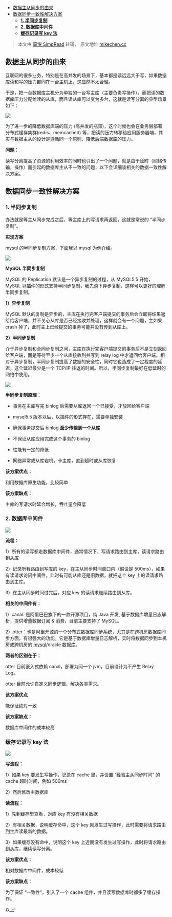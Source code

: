 - [数据主从同步的由来](#数据主从同步的由来)
- [数据同步一致性解决方案](#数据同步一致性解决方案)
  - [**1. 半同步复制**](#1-半同步复制)
  - [**2. 数据库中间件**](#2-数据库中间件)
  - [**缓存记录写 key 法**](#缓存记录写-key-法)

> 本文由 [简悦 SimpRead](http://ksria.com/simpread/) 转码， 原文地址 [mikechen.cc](https://mikechen.cc/3398.html)

## 数据主从同步的由来

互联网的很多业务，特别是在高并发的场景下，基本都是读远远大于写，如果数据库读和写的压力都同在一台主机上，这显然不太合理。

于是，把一台数据库主机分为单独的一台写主库（主要负责写操作），而把读的数据库压力分配给读的从库，而且读从库可以变为多台，这就是读写分离的典型场景如下：

![](https://static.mikechen.cc/wp-content/uploads/2021/03/2037.png)

为了进一步的降低数据库端的压力 (高并发的瓶颈)，这个时候也会在业务层部署分布式缓存集群(redis、memcached) 等，把读的压力转移给应用服务器端，其实与数据主从的设计是遵循同一个原则，降低后端数据库的压力。

**问题：**

读写分离提高了资源的利用效率的同时也引出了一个问题，就是由于延时（网络传输，操作）而引起的数据库主从不一致的问题，以下会详细谈相关的数据一致性解决方案。

## 数据同步一致性解决方案

### **1. 半同步复制**

办法就是等主从同步完成之后，等主库上的写请求再返回，这就是常说的 “半同步复制”。

**实现方案**

mysql 的半同步复制方案，下面我以 mysql 为例介绍。

![](https://static.mikechen.cc/wp-content/uploads/2021/03/2038.png)

**MySQL 半同步复制**

MySQL 的 Replication 默认是一个异步复制的过程，从 MySQL5.5 开始，MySQL 以插件的形式支持半同步复制，我先谈下异步复制，这样可以更好的理解半同步复制。

**1）异步复制**

MySQL 默认的复制是异步的，主库在执行完客户端提交的事务后会立即将结果返给给客户端，并不关心从库是否已经接收并处理，这样就会有一个问题，主如果 crash 掉了，此时主上已经提交的事务可能并没有传到从库上。

**2）半同步复制**

介于异步复制和全同步复制之间，主库在执行完客户端提交的事务后不是立刻返回给客户端，而是等待至少一个从库接收到并写到 relay
log 中才返回给客户端。相对于异步复制，半同步复制提高了数据的安全性，同时它也造成了一定程度的延迟，这个延迟最少是一个 TCP/IP 往返的时间。所以，半同步复制最好在低延时的网络中使用。

![](https://static.mikechen.cc/wp-content/uploads/2021/03/2039.png)

**半同步复制原理：**

- 事务在主库写完 binlog 后需要从库返回一个已接受，才放回给客户端

- mysql5.5 版本以后，以插件的形式存在，需要单独安装

- 确保事务提交后 binlog **至少传输到一个从库**

- 不保证从库应用完成这个事务的 binlog

- 性能有一定的降低

- 网络异常或从库宕机，卡主库，直到超时或从库恢复

**该方案优点：**

利用数据库原生功能，比较简单

**该方案缺点：**

主库的写请求时延会增长，吞吐量会降低

### **2. 数据库中间件**

![](https://static.mikechen.cc/wp-content/uploads/2021/03/2041.png)

**流程：**

1）所有的读写都走数据库中间件，通常情况下，写请求路由到主库，读请求路由到从库

2）记录所有路由到写库的 key，在主从同步时间窗口内（假设是 500ms），如果有读请求访问中间件，此时有可能从库还是旧数据，就把这个 key 上的读请求路由到主库。

3）在主从同步时间过完后，对应 key 的读请求继续路由到从库。

**相关的中间件有：**

1）canal: 是阿里巴巴旗下的一款开源项目，纯 Java 开发, 基于数据库增量日志解析，提供增量数据订阅 & 消费，目前主要支持了 MySQL。

2）otter：也是阿里开源的一个分布式数据库同步系统，尤其是在跨机房数据库同步方面，有很强大的功能。它是基于数据库增量日志解析，实时将数据同步到本机房或跨机房的 [mysql](https://youzhixueyuan.com/tag/mysql)/oracle 数据库。

**两者的区别在于：**

otter 目前嵌入式依赖 canal，部署为同一个 jvm，目前设计为不产生 Relay Log。

otter 目前允许自定义同步逻辑，解决各类需求。

**该方案优点**

能保证绝对一致

**该方案缺点：**

数据库中间件的成本较高

### **缓存记录写 key 法**

![](https://static.mikechen.cc/wp-content/uploads/2021/03/2040.png)

**写流程：**

1）如果 key 要发生写操作，记录在 cache 里，并设置 “经验主从同步时间” 的 cache 超时时间，例如 500ms

2）然后修改主数据库

**读流程：**

1）先到缓存里查看，对应 key 有没有相关数据

2）有相关数据，说明缓存命中，这个 key 刚发生过写操作，此时需要将请求路由到主库读最新的数据。

3）如果缓存没有命中，说明这个 key 上近期没有发生过写操作，此时将请求路由到从库，继续读写分离。

**该方案优点：**

相对数据库中间件，成本较低

**该方案缺点：**

为了保证 “一致性”，引入了一个 cache 组件，并且读写数据库时都多了缓存操作。

以上!
